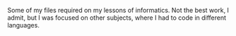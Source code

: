 Some of my files required on my lessons of informatics. Not the best work, I admit, but I was focused on other subjects, where I had to code in different languages.
